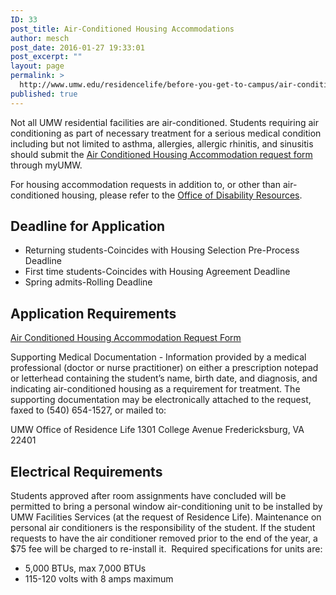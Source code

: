 ```yaml
---
ID: 33
post_title: Air-Conditioned Housing Accommodations
author: mesch
post_date: 2016-01-27 19:33:01
post_excerpt: ""
layout: page
permalink: >
  http://www.umw.edu/residencelife/before-you-get-to-campus/air-conditioned/
published: true
---
```

Not all UMW residential facilities are air-conditioned. Students requiring air conditioning as part of necessary treatment for a serious medical condition including but not limited to asthma, allergies, allergic rhinitis, and sinusitis should submit the <a href="https://orgsync.com/59554/forms/87507">Air Conditioned Housing Accommodation request form</a> through myUMW.

For housing accommodation requests in addition to, or other than air-conditioned housing, please refer to the <a href="http://academics.umw.edu/disability/accommodations/">Office of Disability Resources</a>.
<h2>Deadline for Application</h2>
<ul>
	<li>Returning students-Coincides with Housing Selection Pre-Process Deadline</li>
	<li>First time students-Coincides with Housing Agreement Deadline</li>
	<li>Spring admits-Rolling Deadline</li>
</ul>
<h2>Application Requirements</h2>
<a href="https://orgsync.com/59554/forms/87507">Air Conditioned Housing Accommodation Request Form</a>

Supporting Medical Documentation - Information provided by a medical professional (doctor or nurse practitioner) on either a prescription notepad or letterhead containing the student’s name, birth date, and diagnosis, and indicating air-conditioned housing as a requirement for treatment. The supporting documentation may be electronically attached to the request, faxed to (540) 654-1527, or mailed to:

UMW Office of Residence Life
1301 College Avenue
Fredericksburg, VA 22401
<h2>Electrical Requirements</h2>
Students approved after room assignments have concluded will be permitted to bring a personal window air-conditioning unit to be installed by UMW Facilities Services (at the request of Residence Life). Maintenance on personal air conditioners is the responsibility of the student. If the student requests to have the air conditioner removed prior to the end of the year, a $75 fee will be charged to re-install it.  Required specifications for units are:
<ul>
	<li>5,000 BTUs, max 7,000 BTUs</li>
	<li>115-120 volts with 8 amps maximum</li>
</ul>